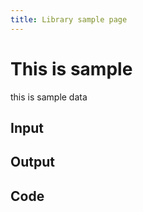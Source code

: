 ```yaml
---
title: Library sample page
---
```


# This is sample
this is sample data

## Input

<bf-code-editor v-bind:editable="false" v-bind:lang='[["plaintext","text"]]' code=
"a
" ></bf-code-editor>

## Output

<bf-code-editor v-bind:editable="false" v-bind:lang='[["plaintext","text"]]' code=
"a
" ></bf-code-editor>

## Code

<bf-code-editor v-bind:editable=false code=
",[.,]+++
"></bf-code-editor>
